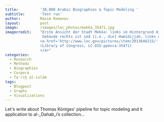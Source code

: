 ```yaml
---
title:			'30,000 Arabic Biographies & Topic Modeling '
subtitle:		'Test run'
author:			Maxim Romanov
layout:			post
image:			/images/loc_photos/makka_35471.jpg
imagecredit:	"Erste Ansicht der Stadt Mekka: links im Hintergrund die Festung Djijād. Das grosse
				 Gebäude rechts ist ied [i.e., die] Hamīdijjah, links daneben die Druckerei 
				<a href='http://www.loc.gov/pictures/item/2013646215/' target='_blank'>
				(Library of Congress, LC-DIG-ppmsca-35471)
				</a>"
categories:
  - Research
  - Methods
  - Biographies
  - Corpora
  - Taʾriḫ al-islām
tags:
  - Blogpost
  - Graphs
  - Visualizations
---
```


Let's write about Thomas Köntges’ pipeline for topic modeling and it application to al-_Dahab_i’s collection...